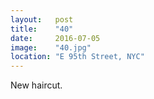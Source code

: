 ```yaml
---
layout:   post
title:    "40"
date:     2016-07-05
image:    "40.jpg"
location: "E 95th Street, NYC"
---
```


New haircut.
